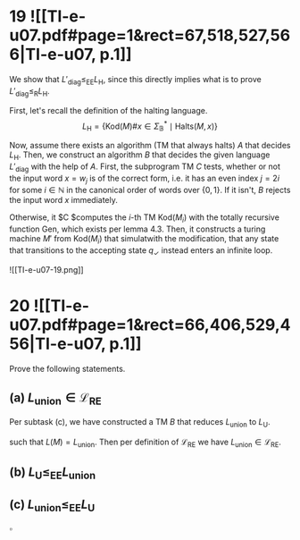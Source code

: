 
# 19 ![[TI-e-u07.pdf#page=1&rect=67,518,527,566|TI-e-u07, p.1]]

We show that $L'_{\mathrm{diag}} \leq_{\mathrm{EE}} L_{\mathrm{H}}$, since this directly implies what is to prove $L'_{\mathrm{diag}} \leq_{\mathrm{R}} L_{\mathrm{H}}$. 


First, let's recall the definition of the halting language.
$$
L_{\mathrm{H}} = \{ \mathrm{Kod}(M)\#x \in \Sigma^{*}_{\mathbb{B}} \mid \mathrm{Halts}(M, x) \}
$$

Now, assume there exists an algorithm (TM that always halts) $A$ that decides $L_{\mathrm{H}}$. Then, we construct an algorithm $B$ that decides the given language $L'_{\mathrm{diag}}$ with the help of $A$. First, the subprogram TM $C$ tests, whether or not the input word $x = w_{j}$ is of the correct form, i.e. it has an even index $j = 2i$ for some $i \in \mathbb{N}$ in the canonical order of words over $\{ 0,1 \}$. If it isn't, $B$ rejects the input word $x$ immediately.

Otherwise, it $C $computes the $i$-th TM $\mathrm{Kod}(M_{i})$ with the totally recursive function $\mathrm{Gen}$, which exists per lemma 4.3. Then, it constructs a turing machine $M'$ from $\mathrm{Kod}(M_{i})$ that simulatwith the modification, that any state that transitions to the accepting state $q_{\checkmark}$ instead enters an infinite loop. 

![[TI-e-u07-19.png]]


<div class="page-break" style="page-break-before: always;"></div>

# 20 ![[TI-e-u07.pdf#page=1&rect=66,406,529,456|TI-e-u07, p.1]]
Prove the following statements.

## (a) $L_{\text{union}} \in \mathcal{L}_{\mathrm{RE}}$

Per subtask (c), we have constructed a TM $B$ that reduces $L_{\mathrm{union}}$ to $L_{\mathrm{U}}$. 

such that $L(M) = L_{\mathrm{union}}$. Then per definition of $\mathcal{L}_{\mathrm{RE}}$ we have $L_{\mathrm{union}} \in \mathcal{L}_{\mathrm{RE}}$.

## (b) $L_{\mathrm{U}} \leq_{\mathrm{EE}} L_{\text{union}}$



## (c) $L_{\text{union}} \leq_{\mathrm{EE}} L_{\mathrm{U}}$


$\square$